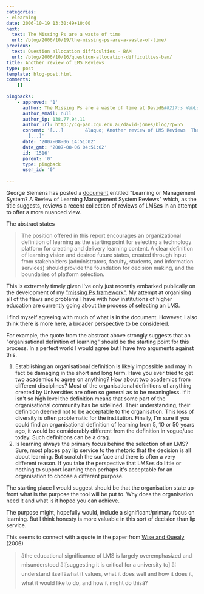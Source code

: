 ```yaml
---
categories:
- elearning
date: 2006-10-19 13:30:49+10:00
next:
  text: The Missing Ps are a waste of time
  url: /blog/2006/10/19/the-missing-ps-are-a-waste-of-time/
previous:
  text: Question allocation difficulties - BAM
  url: /blog/2006/10/16/question-allocation-difficulties-bam/
title: Another review of LMS Reviews
type: post
template: blog-post.html
comments:
    []
    
pingbacks:
    - approved: '1'
      author: The Missing Ps are a waste of time at David&#8217;s WebLog
      author_email: null
      author_ip: 138.77.94.11
      author_url: http://cq-pan.cqu.edu.au/david-jones/blog/?p=55
      content: '[...]        &laquo; Another review of LMS Reviews  The missing P - Product
        [...]'
      date: '2007-08-06 14:51:02'
      date_gmt: '2007-08-06 04:51:02'
      id: '1516'
      parent: '0'
      type: pingback
      user_id: '0'
    
---
```

George Siemens has posted a [document](http://ltc.umanitoba.ca/wordpress/?p=15) entitled "Learning or Management System? A Review of Learning Management System Reviews" which, as the title suggests, reviews a recent collection of reviews of LMSes in an attempt to offer a more nuanced view.

The abstract states

> The position offered in this report encourages an organizational definition of learning as the starting point for selecting a technology platform for creating and delivery learning content. A clear definition of learning vision and desired future states, created through input from stakeholders (administrators, faculty, students, and information services) should provide the foundation for decision making, and the boundaries of platform selection.

This is extremely timely given I've only just recently embarked publically on the development of my ["missing Ps framework"](http://cq-pan.cqu.edu.au/david-jones/blog/?p=52). My attempt at organising all of the flaws and problems I have with how institutions of higher education are currently going about the process of selecting an LMS.

I find myself agreeing with much of what is in the document. However, I also think there is more here, a broader perspective to be considered.

For example, the quote from the abstract above strongly suggests that an "organisational definition of learning" should be the starting point for this process. In a perfect world I would agree but I have two arguments against this.

1. Establishing an organisational definition is likely impossible and may in fact be damaging in the short and long term. Have you ever tried to get two academics to agree on anything? How about two academics from different disciplines? Most of the organisational definitions of anything created by Universities are often so general as to be meaningless. If it isn't so high level the definition means that some part of the organisational community has be sidelined. Their understanding, their definition deemed not to be acceptable to the organisation. This loss of diversity is often problematic for the institution. Finally, I'm sure if you could find an organisational definition of learning from 5, 10 or 50 years ago, it would be considerably different from the definition in vogue/use today. Such definitions can be a drag.
2. Is learning always the primary focus behind the selection of an LMS? Sure, most places pay lip service to the rhetoric that the decision is all about learning. But scratch the surface and there is often a very different reason. If you take the perspective that LMSes do little or nothing to support learning then perhaps it's acceptable for an organisation to choose a different purpose.

The starting place I would suggest should be that the organisation state up-front what is the purpose the tool will be put to. Why does the organisation need it and what is it hoped you can achieve.

The purpose might, hopefully would, include a significant/primary focus on learning. But I think honesty is more valuable in this sort of decision than lip service.

This seems to connect with a quote in the paper from [Wise and Quealy](http://www.infodiv.unimelb.edu.au/telars/talmet/melbmonash/media/LMSGovernanceFinalReport.pdf) (2006)

> âthe educational significance of LMS is largely overemphasized and misunderstood â¦\[suggesting it is critical for a university to\] â¦ understand itselfâwhat it values, what it does well and how it does it, what it would like to do, and how it might do thisâ?
